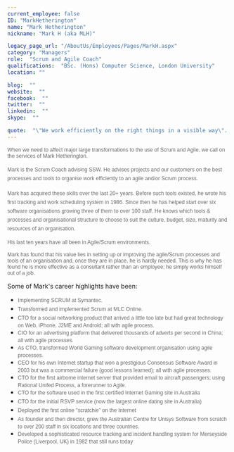 ```yaml
---
current_employee: false
ID: "MarkHetherington"
name: "Mark Hetherington"
nickname: "Mark H (aka MLH)"

legacy_page_url: "/AboutUs/Employees/Pages/MarkH.aspx"
category: "Managers"
role:  "Scrum and Agile Coach"
qualifications:  "BSc. (Hons) Computer Science, London University"
location: ""

blog:  ""
website:  ""
facebook:  ""
twitter:  ""
linkedin:  ""
skype:  ""

quote:  "\"We work efficiently on the right things in a visible way\".  If you really do this properly, your customers, whether internal or external, will have no reason to ever complain."
---
```


<span style="font-size:9pt;font-family:verdana, sans-serif;color:#676767;">When we need to affect major large transformations to the use of Scrum and Agile, we call on the services of Mark Hetherington.</span>

<span style="color:#676767;font-family:verdana, sans-serif;font-size:9pt;line-height:15pt;background-color:white;">Mark is the Scrum Coach advising SSW. He advises projects and our customers on the best processes and tools to organise work efficiently to an agile and/or Scrum process. </span>

<span style="color:#676767;font-family:verdana, sans-serif;font-size:9pt;line-height:15pt;background-color:white;">Mark has acquired these skills over the last 20+ years. Before such tools existed, he wrote his first tracking and work scheduling system in 1986. Since then he has helped start over six software organisations growing three of them to over 100 staff. He knows which tools & processes and organisational structure to choose to suit the culture, budget, size, maturity and resources of an organisation.</span>

<span style="font-size:9pt;font-family:verdana, sans-serif;color:#676767;">His last ten years have all been in Agile/Scrum environments.</span>

<span style="font-size:9pt;font-family:verdana, sans-serif;color:#676767;">Mark has found that his value lies in setting up or improving the agile/Scrum processes and tools of an organisation and, once they are in place, he is hardly needed. This is why he has found he is more effective as a consultant rather than an employee; he simply works himself out of a job.  

 Some of Mark's career highlights have been:</span>

*   <span style="color:#676767;font-family:verdana, sans-serif;font-size:9pt;line-height:15pt;background-color:white;">Implementing
    SCRUM at Symantec. </span>
*   <span style="color:#676767;font-family:verdana, sans-serif;font-size:9pt;line-height:15pt;background-color:white;">Transformed
    and implemented Scrum at MLC Online.</span>
*   <span style="color:#676767;font-family:verdana, sans-serif;font-size:9pt;line-height:15pt;text-indent:-18pt;background-color:white;">CTO for a social networking product that arrived a little too
    late but had great technology on Web, iPhone, J2ME and Android; all with agile
    process.</span>
*   <span style="color:#676767;font-family:verdana, sans-serif;font-size:9pt;line-height:15pt;text-indent:-18pt;background-color:white;">CIO for an advertising platform that delivered thousands of
    adverts per second in China; all with agile processes. </span>
*   <span style="color:#676767;font-family:verdana, sans-serif;font-size:9pt;line-height:15pt;background-color:white;">As CTO, transformed World Gaming software
    development organisation using agile processes. </span>
*   <span style="color:#676767;font-family:verdana, sans-serif;font-size:9pt;line-height:15pt;background-color:white;">CEO for his own Internet startup that won
    a prestigious Consensus Software Award in 2003 but was a commercial failure
    (good lessons learned); all with agile processes. </span>
*   <span style="color:#676767;font-family:verdana, sans-serif;font-size:9pt;line-height:15pt;text-indent:-18pt;background-color:white;">CTO for the first airborne internet server that provided email
    to aircraft passengers; using Rational Unifed Process, a forerunner to Agile. </span>
*   <span style="color:#676767;font-family:verdana, sans-serif;font-size:9pt;line-height:15pt;background-color:white;">CTO for the software used in the first
    certified Internet Gaming site in Australia </span>
*   <span style="color:#676767;font-family:verdana, sans-serif;font-size:9pt;line-height:15pt;text-indent:-18pt;background-color:white;">CTO for the initial RSVP service (now the largest online dating
    site in Australia)</span>
*   <span style="color:#676767;font-family:verdana, sans-serif;font-size:9pt;line-height:15pt;text-indent:-18pt;background-color:white;">Deployed the first online "scratchie" on the Internet </span>
*   <span style="color:#676767;font-family:verdana, sans-serif;font-size:9pt;line-height:15pt;background-color:white;">As founder and then director, grew the
    Australian Centre for Unisys Software from scratch to over 200 staff in six
    locations and three countries. </span>
*   <span style="color:#676767;font-family:verdana, sans-serif;font-size:9pt;line-height:15pt;text-indent:-18pt;background-color:white;">Developed a sophisticated resource tracking and incident
    handling system for Merseyside Police (Liverpool, UK) in 1982 that still runs
    today </span>